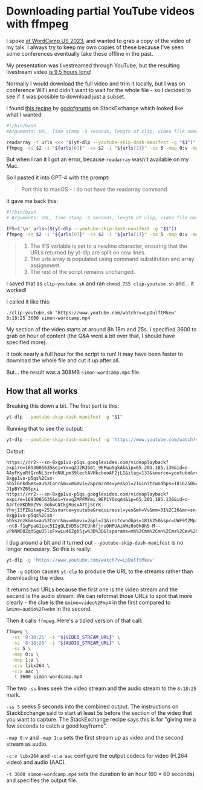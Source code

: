 # Downloading partial YouTube videos with ffmpeg

I spoke [at WordCamp US 2023](), and wanted to grab a copy of the video of my talk. I always try to keep my own copies of these because I've seen some conferences eventually take these offline in the past.

My presentation was livestreamed through YouTube, but the resulting livestream video [is 9.5 hours long](https://www.youtube.com/watch?v=LpDulftMkew)!

Normally I would download the full video and trim it locally, but I was on conference WiFi and didn't want to wait for the whole file - so I decided to see if it was possible to download just a subset.

I found [this recipe](https://unix.stackexchange.com/questions/230481/how-to-download-portion-of-video-with-youtube-dl-command/388148#388148) by [godofgrunts](https://unix.stackexchange.com/users/248065/godofgrunts) on StackExchange which looked like what I wanted:
```bash
#!/bin/bash
#Arguments: URL, Time stamp -5 seconds, length of clip, video file name

readarray -t urls <<< "$(yt-dlp --youtube-skip-dash-manifest -g "$1")"
ffmpeg -ss $2 -i "${urls[0]}" -ss $2 -i "${urls[1]}" -ss 5 -map 0:v -map 1:a -c:v libx264 -c:a aac -t $3 $4
```
But when I ran it I got an error, because `readarray` wasn't available on my Mac.

So I pasted it into GPT-4 with the prompt:

> Port this to macOS - I do not have the readarray command

It gave me back this:
```bash
#!/bin/bash
# Arguments: URL, Time stamp -5 seconds, length of clip, video file name

IFS=$'\n' urls=($(yt-dlp --youtube-skip-dash-manifest -g "$1"))
ffmpeg -ss $2 -i "${urls[0]}" -ss $2 -i "${urls[1]}" -ss 5 -map 0:v -map 1:a -c:v libx264 -c:a aac -t $3 $4
```

> 1. The IFS variable is set to a newline character, ensuring that the URLs returned by yt-dlp are split on new lines.
> 2. The urls array is populated using command substitution and array assignment.
> 3. The rest of the script remains unchanged.

I saved that as `clip-youtube.sh` and ran `chmod 755 clip-youtube.sh` and... it worked!

I called it like this:
```
./clip-youtube.sh 'https://www.youtube.com/watch?v=LpDulftMkew' 8:18:25 3600 simon-wordcamp.mp4
```
My section of the video starts at around 8h 18m and 25s. I specified 3600 to grab on hour of content (the Q&A went a bit over that, I should have specified more).

It took nearly a full hour for the script to run! It may have been faster to download the whole file and cut it up after all.

But... the result was a 308MB `simon-wordcamp.mp4` file.

## How that all works

Breaking this down a bit. The first part is this:

```bash
yt-dlp --youtube-skip-dash-manifest -g "$1"
```
Running that to see the output:
```bash
yt-dlp --youtube-skip-dash-manifest -g 'https://www.youtube.com/watch?v=LpDulftMkew'
```
Output:
```
https://rr2---sn-8xgp1vo-p5qs.googlevideo.com/videoplayback?expire=1693085635&ei=YxvqZJ2RJb6t_9EPwuSgkAk&ip=65.201.185.136&id=o-AAyFKyoRtQrnNL3zrfdNULpm39lectAVHkcbeoAF2jLI&itag=137&source=youtube&requiressl=yes&mh=Vv&mm=31%2C26&mn=sn-8xgp1vo-p5qs%2Csn-ab5l6nkd&ms=au%2Conr&mv=m&mvi=2&pcm2cms=yes&pl=21&initcwndbps=1816250&vprv=1&svpuc=1&mime=video%2Fmp4&gir=yes&clen=2674985800&dur=34334.996&lmt=1693003267530862&mt=1693063539&fvip=1&keepalive=yes&fexp=24007246&c=IOS&txp=7209224&sparams=expire%2Cei%2Cip%2Cid%2Citag%2Csource%2Crequiressl%2Cvprv%2Csvpuc%2Cmime%2Cgir%2Cclen%2Cdur%2Clmt&sig=AOq0QJ8wRAIgDzk4tc_9bCUvwN0Wg_73hJdAJHl2CDJW8ntEGmIu5HoCIH6u9T8EZSnITAln8Ebh6Vt_P17x3sKbecFfwdkH7AKP&lsparams=mh%2Cmm%2Cmn%2Cms%2Cmv%2Cmvi%2Cpcm2cms%2Cpl%2Cinitcwndbps&lsig=AG3C_xAwRAIgFZ9mdd4hTdBnDCn0DhbbOkgCLsKQbaoI8eFU3SDBiAYCIHIwpPwy8LfmGv1sNezegCuIQ8f5OZV-J1pBYYZ6Spxi
https://rr2---sn-8xgp1vo-p5qs.googlevideo.com/videoplayback?expire=1693085635&ei=YxvqZMPFMYmi_9EP1YOsqA4&ip=65.201.185.136&id=o-AJrteXKDNXZVv-8ohwCNtkgRusvA7tjSCrK-Yhvj13FZ&itag=251&source=youtube&requiressl=yes&mh=Vv&mm=31%2C26&mn=sn-8xgp1vo-p5qs%2Csn-ab5sznzk&ms=au%2Conr&mv=m&mvi=2&pl=21&initcwndbps=1816250&spc=UWF9f2Mp7IK_PwGaM7XhKZtnkS6X3I4&vprv=1&svpuc=1&mime=audio%2Fwebm&gir=yes&clen=318551384&dur=34335.041&lmt=1693003946161041&mt=1693063539&fvip=1&keepalive=yes&fexp=24007246%2C51000023&beids=24350017&c=ANDROID&txp=7208224&sparams=expire%2Cei%2Cip%2Cid%2Citag%2Csource%2Crequiressl%2Cspc%2Cvprv%2Csvpuc%2Cmime%2Cgir%2Cclen%2Cdur%2Clmt&sig=AOq0QJ8wRQIhAK--nt8-f1qPpaG1ioc5I2gQLEVD5sCFCUh6fjruOHPUAiAWz0o0kOhS-M--vPkNWD0ZqdSguD5lxFxwLu46Zgb5jw%3D%3D&lsparams=mh%2Cmm%2Cmn%2Cms%2Cmv%2Cmvi%2Cpl%2Cinitcwndbps&lsig=AG3C_xAwRQIgWmu0j9lq5uhkxVkOfUK4cctQbhgwMcU1stpCvLNYBB4CIQCMt0PzKQ5T9ofUxoIYywGN_fE72dMvPuoEvJZr4jOwJg%3D%3D
```
I dug around a bit and it turned out `--youtube-skip-dash-manifest` is no longer necessary. So this is really:
```bash
yt-dlp -g 'https://www.youtube.com/watch?v=LpDulftMkew'
```
The `-g` option causes `yt-dlp` to produce the URL to the streams rather than downloading the video.

It returns two URLs because the first one is the video stream and the secand is the audio stream. We can reformat those URLs to spot that more clearly - the clue is the `&mime=video%2Fmp4` in the first compared to `&mime=audio%2Fwebm` in the second.

Then it calls `ffmpeg`. Here's a tidied version of that call:
```bash
ffmpeg \
  -ss '8:18:25' -i "${VIDEO_STREAM_URL}" \
  -ss '8:18:25' -i "${AUDIO_STREAM_URL}" \
  -ss 5 \
  -map 0:v \
  -map 1:a \
  -c:v libx264 \
  -c:a aac \
  -t 3600 simon-wordcamp.mp4
```
The two `-ss` lines seek the video stream and the audio stream to the `8:18:25` mark.

`-ss 5` seeks 5 seconds into the combined output. The instructions on StackExchange said to start at least 5s before the section of the video that you want to capture. The StackExchange recipe says this is for "giving me a few seconds to catch a good keyframe".

`-map 0:v` and `-map 1:a` sets the first stream up as video and the second stream as audio.

`-c:v libx264` and `-c:a aac` configure the output codecs for video (H.264 video) and audio (AAC).

`-t 3600 simon-wordcamp.mp4` sets the duration to an hour (60 * 60 seconds) and specifies the output file.
